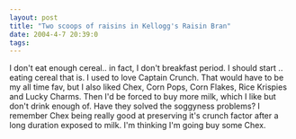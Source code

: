 ```yaml
---
layout: post
title: "Two scoops of raisins in Kellogg's Raisin Bran"
date: 2004-4-7 20:39:0
tags: 
---
```


I don't eat enough cereal.. in fact, I don't breakfast period. I should start .. eating cereal that is. I used to love Captain Crunch. That would have to be my all time fav, but I also liked Chex, Corn Pops, Corn Flakes, Rice Krispies and Lucky Charms. Then I'd be forced to buy more milk, which I like but don't drink enough of. Have they solved the soggyness problems? I remember Chex being really good at preserving it's crunch factor after a long duration exposed to milk. I'm thinking I'm going buy some Chex.

